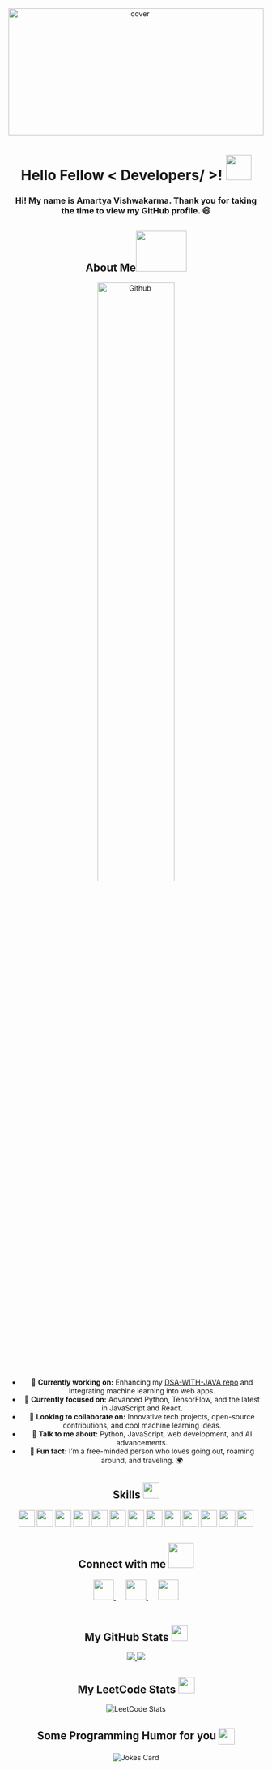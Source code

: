 <div align="center">
  <img width="100%" height="250px" src="https://raw.githubusercontent.com/rahulbanerjee26/githubProfileReadmeGenerator/main/banners/banner7.png" alt="cover" />
</div>

<div align="center">
  <h1> Hello Fellow < Developers/ >! <img src="https://raw.githubusercontent.com/rahulbanerjee26/githubProfileReadmeGenerator/main/gifs/wave.gif" width="50px" height="50px"> </h1>
</div>

<div align="center" size='20px'> 
 <h3> Hi! My name is Amartya Vishwakarma. Thank you for taking the time to view my GitHub profile. 😄 </h3>
</div>

<div align="center">
  <h2> 
    About Me<img src="https://raw.githubusercontent.com/rahulbanerjee26/githubProfileReadmeGenerator/main/gifs/eatSleepCodeRepeat.gif" width="100px" height="80px" >
  </h2>
</div>

<div align="center">
  <img width="55%" align="center" alt="Github" src="https://raw.githubusercontent.com/rahulbanerjee26/githubProfileReadmeGenerator/47a1a7b035154ce002fffc42e803b6ca8acbc4f3/gifs/git-header.svg" />
</div>

<div align="center">
  <ul>
    <li>🔭 <b>Currently working on:</b> Enhancing my <a href="https://github.com/Amartya-007/DSA-WITH-JAVA">DSA-WITH-JAVA repo</a> and integrating machine learning into web apps.</li>
    <li>🌱 <b>Currently focused on:</b> Advanced Python, TensorFlow, and the latest in JavaScript and React.</li>
    <li>👯 <b>Looking to collaborate on:</b> Innovative tech projects, open-source contributions, and cool machine learning ideas.</li>
    <li>💬 <b>Talk to me about:</b> Python, JavaScript, web development, and AI advancements.</li>
    <li>🧠 <b>Fun fact:</b> I’m a free-minded person who loves going out, roaming around, and traveling. 🌍</li>
  </ul>
</div>

<div align="center">
  <h2> Skills <img src="https://raw.githubusercontent.com/rahulbanerjee26/githubProfileReadmeGenerator/main/gifs/code.gif" width="32px" height="32px"> </h2>
</div>
<div align="center">
  <a href="https://github.com/Amartya-007?tab=repositories&q=&type=&language=python&sort="><img width="32px" height="32px" src="https://raw.githubusercontent.com/rahulbanerjee26/githubAboutMeGenerator/main/icons/python.svg"></a>
  <a href="https://github.com/Amartya-007?tab=repositories&q=&type=&language=javascript&sort="><img width="32px" height="32px" src="https://raw.githubusercontent.com/rahulbanerjee26/githubAboutMeGenerator/main/icons/javascript.svg"></a>
  <a href="https://github.com/Amartya-007?tab=repositories&q=&type=&language=c&sort="><img width="32px" height="32px" src="https://raw.githubusercontent.com/rahulbanerjee26/githubAboutMeGenerator/main/icons/c.svg"></a>
  <a href="https://github.com/Amartya-007?tab=repositories&q=&type=&language=cpp&sort="><img width="32px" height="32px" src="https://raw.githubusercontent.com/rahulbanerjee26/githubAboutMeGenerator/main/icons/cpp.svg"></a>
  <a href="https://github.com/Amartya-007?tab=repositories&q=&type=&language=sqlite&sort="><img width="32px" height="32px" src="https://raw.githubusercontent.com/rahulbanerjee26/githubAboutMeGenerator/main/icons/sqlite.svg"></a>
  <a href="https://github.com/Amartya-007?tab=repositories&q=&type=&language=html&sort="><img width="32px" height="32px" src="https://raw.githubusercontent.com/rahulbanerjee26/githubAboutMeGenerator/main/icons/html.svg"></a>
  <a href="https://github.com/Amartya-007?tab=repositories&q=&type=&language=css&sort="><img width="32px" height="32px" src="https://raw.githubusercontent.com/rahulbanerjee26/githubAboutMeGenerator/main/icons/css.svg"></a>
  <a href="https://github.com/Amartya-007?tab=repositories&q=&type=&language=java&sort="><img width="32px" height="32px" src="https://raw.githubusercontent.com/rahulbanerjee26/githubAboutMeGenerator/main/icons/java.svg"></a>
  <a href="https://github.com/Amartya-007?tab=repositories&q=&type=&language=github&sort="><img width="32px" height="32px" src="https://raw.githubusercontent.com/rahulbanerjee26/githubAboutMeGenerator/main/icons/github.svg"></a>
  <a href="https://github.com/Amartya-007?tab=repositories&q=&type=&language=hackerrank&sort="><img width="32px" height="32px" src="https://raw.githubusercontent.com/rahulbanerjee26/githubAboutMeGenerator/main/icons/hackerrank.svg"></a>
  <a href="https://github.com/Amartya-007?tab=repositories&q=&type=&language=mongodb&sort="><img width="32px" height="32px" src="https://raw.githubusercontent.com/rahulbanerjee26/githubAboutMeGenerator/main/icons/mongodb.svg"></a>
  <a href="https://github.com/Amartya-007?tab=repositories&q=&type=&language=reactjs&sort="><img width="32px" height="32px" src="https://raw.githubusercontent.com/rahulbanerjee26/githubAboutMeGenerator/main/icons/reactjs.svg"></a>
  <a href="https://github.com/Amartya-007?tab=repositories&q=&type=&language=tensorflow&sort="><img width="32px" height="32px" src="https://raw.githubusercontent.com/rahulbanerjee26/githubAboutMeGenerator/main/icons/tensorflow.svg"></a>
</div>

<div align="center">
  <h2>Connect with me <img src="https://raw.githubusercontent.com/rahulbanerjee26/githubProfileReadmeGenerator/main/gifs/handShake.gif" width="50px" height="50px"> </h2>
</div >
<div align="center">
  <a href="https://www.linkedin.com/in/amartya-vishwakarma-bbaa39241/" style="margin-right: 20px;">
    <img width="40px" src="https://raw.githubusercontent.com/rahulbanerjee26/githubAboutMeGenerator/main/icons/linked-in-alt.svg" />
  </a>
  <a href="https://github.com/Amartya-007" style="margin-right: 20px;">
    <img width="40px" src="https://raw.githubusercontent.com/rahulbanerjee26/githubAboutMeGenerator/main/icons/github.svg" />
  </a>
  <a href="mailto:Amartya1820@gmail.com">
    <img width="40px" src="https://img.icons8.com/?size=100&id=EgRndDDLh8kS&format=png&color=000000" />
  </a>
</div>


<br>

<div align="center">
  <h2> My GitHub Stats <img src="https://raw.githubusercontent.com/rahulbanerjee26/githubProfileReadmeGenerator/main/gifs/github.gif" width="32px" height="32px"> </h2>
</div>
<div align="center">
  <a href="https://github.com/Amartya-007/github-readme-stats">
    <img src="https://github-readme-stats.vercel.app/api?username=Amartya-007&theme=transparent" />
  </a> 
  <a href="https://github.com/Amartya-007/convoychat">
    <img src="https://github-readme-stats.vercel.app/api/top-langs/?username=Amartya-007&theme=transparent" />
  </a>
</div>


<div align="center">
  <h2> My LeetCode Stats <img src="https://github.com/user-attachments/assets/a15a72a9-26a5-4e10-8a51-7c202b0d3855" width="32px" height="32px"> </h2>
</div>

<div align="center">
  
  ![LeetCode Stats](https://leetcard.jacoblin.cool/Amartya_Vishwakarma?theme=dark&font=Abel)
</div>

<div align="center">
  <h2> Some Programming Humor for you <img align="center" src="https://raw.githubusercontent.com/rahulbanerjee26/githubProfileReadmeGenerator/main/gifs/winkFace.gif" width="32px" height="32px"></h2>
</div>

<div align="center">
  
  ![Jokes Card](https://readme-jokes.vercel.app/api?theme=tokyonight)
</div>
